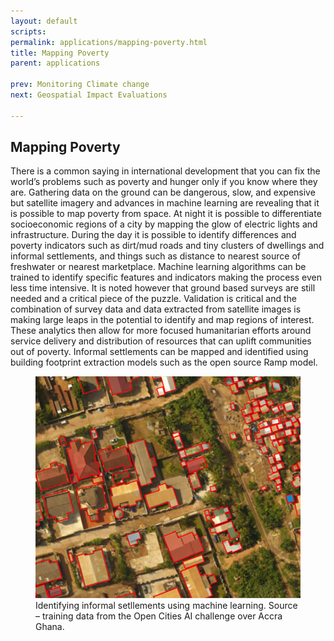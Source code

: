 ```yaml
---
layout: default
scripts:
permalink: applications/mapping-poverty.html
title: Mapping Poverty
parent: applications

prev: Monitoring Climate change
next: Geospatial Impact Evaluations

---
```

## Mapping Poverty

There is a common saying in international development that you can fix the world’s problems such as poverty and hunger only if you know where they are. Gathering data on the ground can be dangerous, slow, and expensive but satellite imagery and advances in machine learning are revealing that it is possible to map poverty from space. At night it is possible to differentiate socioeconomic regions of a city by mapping the glow of electric lights and infrastructure. During the day it is possible to identify differences and poverty indicators such as dirt/mud roads and tiny clusters of dwellings and informal settlements, and things such as distance to nearest source of freshwater or nearest marketplace. Machine learning algorithms can be trained to identify specific features and indicators making the process even less time intensive. It is noted however that ground based surveys are still needed and a critical piece of the puzzle. Validation is critical and the combination of survey data and data extracted from satellite images is making large leaps in the potential to identify and map regions of interest. These analytics then allow for more focused humanitarian efforts around service delivery and distribution of resources that can uplift communities out of poverty. 
Informal settlements can be mapped and identified using building footprint extraction models such as the open source Ramp model.

<figure class="align-center">
  <img src="/assets/graphics/content/setlements_using_ml.png" />
  <figcaption>Identifying informal setllements using machine learning. Source – training data from the Open Cities AI challenge over Accra Ghana.​</figcaption>
</figure>


